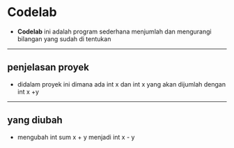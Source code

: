 # Codelab

- **Codelab** ini adalah program sederhana menjumlah dan mengurangi bilangan yang sudah di tentukan
---

## penjelasan proyek
- didalam proyek ini dimana ada int x dan int x yang akan dijumlah dengan int x +y
----

## yang diubah
- mengubah int sum x + y menjadi int x - y
